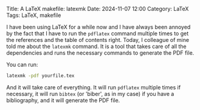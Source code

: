 Title: A LaTeX makefile: latexmk
Date: 2024-11-07 12:00
Category: LaTeX
Tags: LaTeX, makefile

I have been using LaTeX for a while now and I have always been annoyed by the fact that I
have to run the `pdflatex` command multiple times to get the references and the table of
contents right. Today, I colleague of mine told me about the `latexmk` command. It is a
tool that takes care of all the dependencies and runs the necessary commands to generate
the PDF file.

You can run:

```bash
latexmk -pdf yourfile.tex
```

And it will take care of everything. It will run `pdflatex` multiple times if necessary,
it will run `bibtex` (or 'biber', as in my case) if you have a bibliography, and it will
generate the PDF file.
